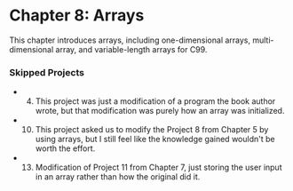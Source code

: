 # Chapter 8: Arrays
This chapter introduces arrays, including one-dimensional arrays, multi-dimensional array, and variable-length arrays for C99.

### Skipped Projects
* 4. This project was just a modification of a program the book author wrote, but that modification was purely how an array was initialized.
* 10. This project asked us to modify the Project 8 from Chapter 5 by using arrays, but I still feel like the knowledge gained wouldn't be worth the effort.
* 13. Modification of Project 11 from Chapter 7, just storing the user input in an array rather than how the original did it. 